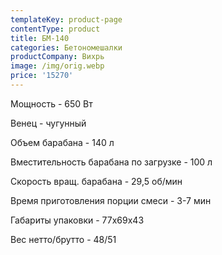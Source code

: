 ```yaml
---
templateKey: product-page
contentType: product
title: БМ-140
categories: Бетономешалки
productCompany: Вихрь
image: /img/orig.webp
price: '15270'
---
```

Мощность - 650 Вт

Венец - чугунный

Объем барабана - 140 л

Вместительность барабана по загрузке - 100 л

Скорость вращ. барабана - 29,5 об/мин

Время приготовления порции смеси - 3-7 мин

Габариты упаковки - 77х69х43

Вес нетто/брутто - 48/51
